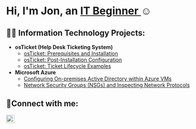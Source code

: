 # <h1>Hi, I'm Jon, an <a href="https://linkedin.com/in/Josh">IT Beginner </a>☺</h1>

<h2>👨‍💻 Information Technology Projects:</h2>

- <b>osTicket (Help Desk Ticketing System)</b>
  - [osTicket: Prerequisites and Installation](https://github.com/JPrice03/osticket-prereqs)
  - [osTicket: Post-Installation Configuration](https://github.com/JPrice03/post-install-config)
  - [osTicket: Ticket Lifecycle Examples](https://github.com/JPrice03/ticket-lifestyle)
- <b>Microsoft Azure</b>
  - [Configuring On-premises Active Directory within Azure VMs](https://github.com/JPrice03/configuration-ad)
  - [Network Security Groups (NSGs) and Inspecting Network Protocols](https://github.com/JPrice03/azure-network-protocols)

<h2>🤳Connect with me:</h2>


[<img align="left" alt="Jon Price | LinkedIn" width="22px" src="https://cdn.jsdelivr.net/npm/simple-icons@v3/icons/linkedin.svg" />][linkedin]



[linkedin]: https://linkedin.com/in/Josh
